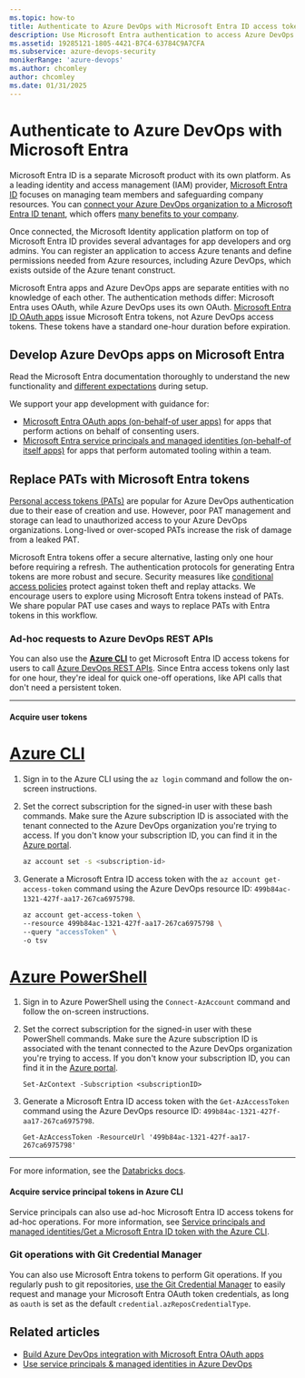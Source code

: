```yaml
---
ms.topic: how-to
title: Authenticate to Azure DevOps with Microsoft Entra ID access tokens
description: Use Microsoft Entra authentication to access Azure DevOps Services.
ms.assetid: 19285121-1805-4421-B7C4-63784C9A7CFA
ms.subservice: azure-devops-security
monikerRange: 'azure-devops'
ms.author: chcomley
author: chcomley
ms.date: 01/31/2025
---
```


# Authenticate to Azure DevOps with Microsoft Entra

Microsoft Entra ID is a separate Microsoft product with its own platform. As a leading identity and access management (IAM) provider, [Microsoft Entra ID](/entra/fundamentals/whatis) focuses on managing team members and safeguarding company resources. You can [connect your Azure DevOps organization to a Microsoft Entra ID tenant](../../../organizations/accounts/connect-organization-to-azure-ad.md), which offers [many benefits to your company](../../../organizations/accounts/access-with-azure-ad.md).

Once connected, the Microsoft Identity application platform on top of Microsoft Entra ID provides several advantages for app developers and org admins. You can register an application to access Azure tenants and define permissions needed from Azure resources, including Azure DevOps, which exists outside of the Azure tenant construct.

Microsoft Entra apps and Azure DevOps apps are separate entities with no knowledge of each other. The authentication methods differ: Microsoft Entra uses OAuth, while Azure DevOps uses its own OAuth. [Microsoft Entra ID OAuth apps](/entra/identity-platform/v2-protocols) issue Microsoft Entra tokens, not Azure DevOps access tokens. These tokens have a standard one-hour duration before expiration.

## Develop Azure DevOps apps on Microsoft Entra

Read the Microsoft Entra documentation thoroughly to understand the new functionality and [different expectations](/entra/identity-platform/application-model) during setup.

We support your app development with guidance for:
* [Microsoft Entra OAuth apps (on-behalf-of user apps)](entra-oauth.md) for apps that perform actions on behalf of consenting users.
* [Microsoft Entra service principals and managed identities (on-behalf-of itself apps)](service-principal-managed-identity.md) for apps that perform automated tooling within a team.

## Replace PATs with Microsoft Entra tokens

[Personal access tokens (PATs)](../../../organizations/accounts/use-personal-access-tokens-to-authenticate.md) are popular for Azure DevOps authentication due to their ease of creation and use. However, poor PAT management and storage can lead to unauthorized access to your Azure DevOps organizations. Long-lived or over-scoped PATs increase the risk of damage from a leaked PAT.

Microsoft Entra tokens offer a secure alternative, lasting only one hour before requiring a refresh. The authentication protocols for generating Entra tokens are more robust and secure. Security measures like [conditional access policies](../../../organizations/accounts/change-application-access-policies.md#cap-support-on-azure-devops) protect against token theft and replay attacks. We encourage users to explore using Microsoft Entra tokens instead of PATs. We share popular PAT use cases and ways to replace PATs with Entra tokens in this workflow.

### Ad-hoc requests to Azure DevOps REST APIs

You can also use the [**Azure CLI**](/cli/azure/install-azure-cli) to get Microsoft Entra ID access tokens for users to call [Azure DevOps REST APIs](/rest/api/azure/devops/). Since Entra access tokens only last for one hour, they're ideal for quick one-off operations, like API calls that don't need a persistent token.

---

#### Acquire user tokens

# [Azure CLI](#tab/azure-cli)

1. Sign in to the Azure CLI using the `az login` command and follow the on-screen instructions.
1. Set the correct subscription for the signed-in user with these bash commands. Make sure the Azure subscription ID is associated with the tenant connected to the Azure DevOps organization you're trying to access. If you don't know your subscription ID, you can find it in the [Azure portal](/azure/azure-portal/get-subscription-tenant-id).
  
   ```bash
   az account set -s <subscription-id>
   ```

1. Generate a Microsoft Entra ID access token with the `az account get-access-token` command using the Azure DevOps resource ID: `499b84ac-1321-427f-aa17-267ca6975798`.

   ```bash
   az account get-access-token \
   --resource 499b84ac-1321-427f-aa17-267ca6975798 \
   --query "accessToken" \
   -o tsv
   ```

# [Azure PowerShell](#tab/azure-powershell)

1. Sign in to Azure PowerShell using the `Connect-AzAccount` command and follow the on-screen instructions.
1. Set the correct subscription for the signed-in user with these PowerShell commands. Make sure the Azure subscription ID is associated with the tenant connected to the Azure DevOps organization you're trying to access. If you don't know your subscription ID, you can find it in the [Azure portal](/azure/azure-portal/get-subscription-tenant-id).
  
   ```azurepowershell-interactive
   Set-AzContext -Subscription <subscriptionID>
   ```

1. Generate a Microsoft Entra ID access token with the `Get-AzAccessToken` command using the Azure DevOps resource ID: `499b84ac-1321-427f-aa17-267ca6975798`.

   ```azurepowershell-interactive
   Get-AzAccessToken -ResourceUrl '499b84ac-1321-427f-aa17-267ca6975798'
   ```

---

For more information, see the [Databricks docs](/azure/databricks/dev-tools/user-aad-token).

#### Acquire service principal tokens in Azure CLI

Service principals can also use ad-hoc Microsoft Entra ID access tokens for ad-hoc operations. For more information, see [Service principals and managed identities/Get a Microsoft Entra ID token with the Azure CLI](service-principal-managed-identity.md#b-acquire-a-microsoft-entra-id-token-with-the-azure-cli).

### Git operations with Git Credential Manager

You can also use Microsoft Entra tokens to perform Git operations. If you regularly push to git repositories, [use the Git Credential Manager](../../../repos/git/set-up-credential-managers.md) to easily request and manage your Microsoft Entra OAuth token credentials, as long as `oauth` is set as the default `credential.azReposCredentialType`.

## Related articles

- [Build Azure DevOps integration with Microsoft Entra OAuth apps](entra-oauth.md)
- [Use service principals & managed identities in Azure DevOps](service-principal-managed-identity.md)
